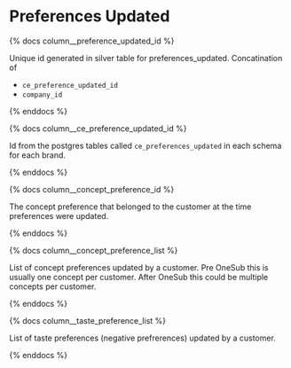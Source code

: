 # Preferences Updated
{% docs column__preference_updated_id %}

Unique id generated in silver table for preferences_updated. Concatination of  
* `ce_preference_updated_id`
* `company_id`

{% enddocs %}

{% docs column__ce_preference_updated_id %}

Id from the postgres tables called `ce_preferences_updated` in each schema for each brand.

{% enddocs %}

{% docs column__concept_preference_id %}

The concept preference that belonged to the customer at the time preferences were updated.

{% enddocs %}

{% docs column__concept_preference_list %}

List of concept preferences updated by a customer. Pre OneSub this is usually one concept per customer. After OneSub this could be multiple concepts per customer. 

{% enddocs %}

{% docs column__taste_preference_list %}

List of taste preferences (negative prefrerences) updated by a customer. 

{% enddocs %}